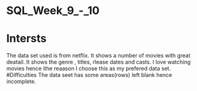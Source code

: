 # SQL_Week_9_-_10
  # Intersts
The data set used is from netflix. It shows a number of movies with great deatail. It shows the genre , titles, rlease dates and casts. I love watching movies hence ithe reaason I choose this as my prefered data set.
    #Difficulties
The data seet has some areas(rows) left blank hence incomplete.

